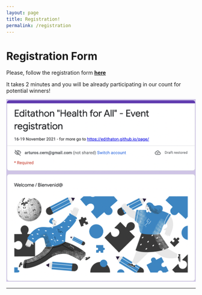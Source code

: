 ```yaml
---
layout: page
title: Registration!
permalink: /registration
---
```


# Registration Form
Please, follow the registration form **[here](https://forms.gle/71HnETqtuDGiXwok9)**

It takes 2 minutes and you will be already participating in our count for potential winners!

[![Google form](assets/img/google-form.png)](https://forms.gle/71HnETqtuDGiXwok9)

---
